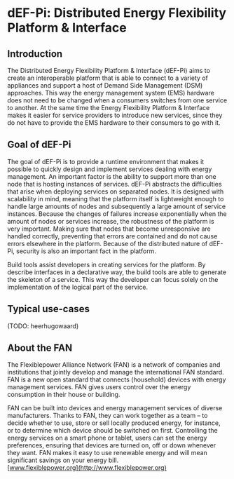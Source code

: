 # dEF-Pi: Distributed Energy Flexibility Platform & Interface

## Introduction

The Distributed Energy Flexibility Platform & Interface \(dEF-Pi\) aims to create an interoperable platform that is able to connect to a variety of appliances and support a host of Demand Side Management \(DSM\) approaches. This way the energy management system \(EMS\) hardware does not need to be changed when a consumers switches from one service to another. At the same time the Energy Flexibility Platform & Interface makes it easier for service providers to introduce new services, since they do not have to provide the EMS hardware to their consumers to go with it.

## Goal of dEF-Pi

The goal of dEF-Pi is to provide a runtime environment that makes it possible to quickly design and implement services dealing with energy management. An important factor is the ability to support more than one node that is hosting instances of services. dEF-Pi abstracts the difficulties that arise when deploying services on separated nodes. It is designed with scalability in mind, meaning that the platform itself is lightweight enough to handle large amounts of nodes and subsequently a large amount of service instances. Because the changes of failures increase exponentially when the amount of nodes or services increase, the robustness of the platform is very important. Making sure that nodes that become unresponsive are handled correctly, preventing that errors are contained and do not cause errors elsewhere in the platform. Because of the distributed nature of dEF-Pi, security is also an important fact in the platform.

Build tools assist developers in creating services for the platform. By describe interfaces in a declarative way, the build tools are able to generate the skeleton of a service. This way the developer can focus solely on the implementation of the logical part of the service.

## Typical use-cases

\(TODO: heerhugowaard\)

## About the FAN

The Flexiblepower Alliance Network \(FAN\) is a network of companies and institutions that jointly develop and manage the international FAN standard. FAN is a new open standard that connects \(household\) devices with energy management services. FAN gives users control over the energy consumption in their house or building.

FAN can be built into devices and energy management services of diverse manufacturers. Thanks to FAN, they can work together as a team – to decide whether to use, store or sell locally produced energy, for instance, or to determine which device should be switched on first. Controlling the energy services on  a smart phone or tablet, users can set the energy preferences, ensuring that devices are turned on, off or down whenever they want. FAN makes it easy to use renewable energy and will mean significant savings on your energy bill.  
[www.flexiblepower.org](http://www.flexiblepower.org)



